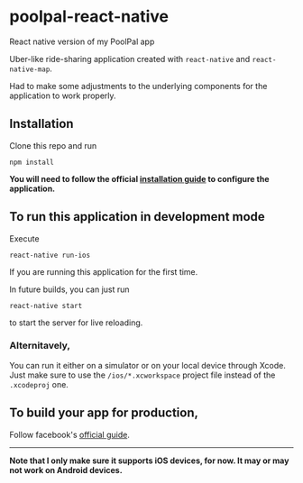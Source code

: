 # poolpal-react-native
React native version of my PoolPal app

Uber-like ride-sharing application created with `react-native` and `react-native-map`.

Had to make some adjustments to the underlying components for the application to work properly.

## Installation
Clone this repo and run

```
npm install
```

**You will need to follow the official [installation guide](https://github.com/react-community/react-native-maps/blob/master/docs/installation.md) to configure the application.**

## To run this application in development mode
Execute
```
react-native run-ios
```
If you are running this application for the first time.

In future builds, you can just run
```
react-native start
```
to start the server for live reloading.

### Alternitavely,
You can run it either on a simulator or on your local device through Xcode. Just make sure to use the `/ios/*.xcworkspace` project file instead of the `.xcodeproj` one.

## To build your app for production,
Follow facebook's [official guide](https://facebook.github.io/react-native/docs/running-on-device).

---

**Note that I only make sure it supports iOS devices, for now. It may or may not work on Android devices.**

